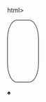 html>
    <head>
        <title></title>
    </head>
    <style>
        .um{
            width:70px;
            height:140px;
            border:1px solid black;
            border-radius:30%;
        }
    </style>
    <body>
        <div class="um"></div>
    </body>

</html> 
&spades;
